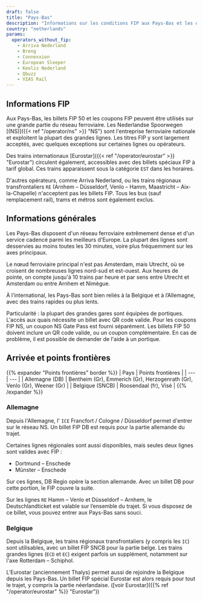 ```yaml
---
draft: false
title: "Pays-Bas"
description: "Informations sur les conditions FIP aux Pays-Bas et les opérateurs qui proposent des réductions."
country: "netherlands"
params:
  operators_without_fip:
    - Arriva Nederland
    - Breng
    - Connexxion
    - European Sleeper
    - Keolis Nederland
    - Qbuzz
    - VIAS Rail
---
```


## Informations FIP

Aux Pays-Bas, les billets FIP 50 et les coupons FIP peuvent être utilisés sur une grande partie du réseau ferroviaire. Les Nederlandse Spoorwegen [(NS)]({{< ref "/operator/ns" >}} "NS") sont l'entreprise ferroviaire nationale et exploitent la plupart des grandes lignes. Les titres FIP y sont largement acceptés, avec quelques exceptions sur certaines lignes ou opérateurs.

Des trains internationaux [Eurostar]({{< ref "/operator/eurostar" >}} "Eurostar") circulent également, accessibles avec des billets spéciaux FIP à tarif global. Ces trains apparaissent sous la catégorie `EST` dans les horaires.

D'autres opérateurs, comme Arriva Nederland, ou les trains régionaux transfrontaliers `RE` (Arnhem – Düsseldorf, Venlo – Hamm, Maastricht – Aix-la-Chapelle) n'acceptent pas les billets FIP. Tous les bus (sauf remplacement rail), trams et métros sont également exclus.

## Informations générales

Les Pays-Bas disposent d'un réseau ferroviaire extrêmement dense et d'un service cadencé parmi les meilleurs d'Europe. La plupart des lignes sont desservies au moins toutes les 30 minutes, voire plus fréquemment sur les axes principaux.

Le nœud ferroviaire principal n'est pas Amsterdam, mais Utrecht, où se croisent de nombreuses lignes nord-sud et est-ouest. Aux heures de pointe, on compte jusqu'à 10 trains par heure et par sens entre Utrecht et Amsterdam ou entre Arnhem et Nimègue.

À l’international, les Pays-Bas sont bien reliés à la Belgique et à l’Allemagne, avec des trains rapides ou plus lents.

Particularité : la plupart des grandes gares sont équipées de portiques. L'accès aux quais nécessite un billet avec QR code valide. Pour les coupons FIP NS, un coupon NS Gate Pass est fourni séparément. Les billets FIP 50 doivent inclure un QR code valide, ou un coupon complémentaire. En cas de problème, il est possible de demander de l'aide à un portique.

## Arrivée et points frontières

{{% expander "Points frontières" border %}}
| Pays | Points frontières |
| --- | --- |
| Allemagne (DB) | Bentheim (Gr), Emmerich (Gr), Herzogenrath (Gr), Venlo (Gr), Weener (Gr) |
| Belgique (SNCB) | Roosendaal (fr), Visé |
{{% /expander %}}

### Allemagne

Depuis l'Allemagne, l' `ICE` Francfort / Cologne / Düsseldorf permet d'entrer sur le réseau NS. Un billet FIP DB est requis pour la partie allemande du trajet.

Certaines lignes régionales sont aussi disponibles, mais seules deux lignes sont valides avec FIP :
- Dortmund – Enschede
- Münster – Enschede

Sur ces lignes, DB Regio opère la section allemande. Avec un billet DB pour cette portion, le FIP couvre la suite.

Sur les lignes `RE` Hamm – Venlo et Düsseldorf – Arnhem, le Deutschlandticket est valable sur l’ensemble du trajet. Si vous disposez de ce billet, vous pouvez entrer aux Pays-Bas sans souci.

### Belgique

Depuis la Belgique, les trains régionaux transfrontaliers (y compris les `IC`) sont utilisables, avec un billet FIP SNCB pour la partie belge. Les trains grandes lignes (`ECD` et `EC`) exigent parfois un supplément, notamment sur l'axe Rotterdam – Schiphol.

L'Eurostar (anciennement Thalys) permet aussi de rejoindre la Belgique depuis les Pays-Bas. Un billet FIP spécial Eurostar est alors requis pour tout le trajet, y compris la partie néerlandaise. ([voir Eurostar]({{% ref "/operator/eurostar" %}} "Eurostar"))
